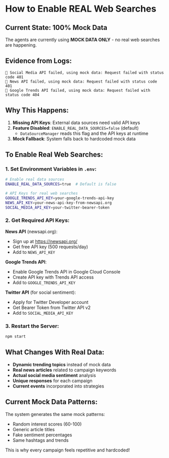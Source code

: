# How to Enable REAL Web Searches

## Current State: 100% Mock Data

The agents are currently using **MOCK DATA ONLY** - no real web searches are happening.

## Evidence from Logs:

```
🔄 Social Media API failed, using mock data: Request failed with status code 401
🔄 News API failed, using mock data: Request failed with status code 401
🔄 Google Trends API failed, using mock data: Request failed with status code 404
```

## Why This Happens:

1. **Missing API Keys**: External data sources need valid API keys
2. **Feature Disabled**: `ENABLE_REAL_DATA_SOURCES=false` (default)
   - `DataSourceManager` reads this flag and the API keys at runtime
3. **Mock Fallback**: System falls back to hardcoded mock data

## To Enable Real Web Searches:

### 1. Set Environment Variables in `.env`:

```bash
# Enable real data sources
ENABLE_REAL_DATA_SOURCES=true  # Default is false

# API Keys for real web searches
GOOGLE_TRENDS_API_KEY=your-google-trends-api-key
NEWS_API_KEY=your-news-api-key-from-newsapi.org
SOCIAL_MEDIA_API_KEY=your-twitter-bearer-token
```

### 2. Get Required API Keys:

**News API** (newsapi.org):

- Sign up at https://newsapi.org/
- Get free API key (500 requests/day)
- Add to `NEWS_API_KEY`

**Google Trends API**:

- Enable Google Trends API in Google Cloud Console
- Create API key with Trends API access
- Add to `GOOGLE_TRENDS_API_KEY`

**Twitter API** (for social sentiment):

- Apply for Twitter Developer account
- Get Bearer Token from Twitter API v2
- Add to `SOCIAL_MEDIA_API_KEY`

### 3. Restart the Server:

```bash
npm start
```

## What Changes With Real Data:

- **Dynamic trending topics** instead of mock data
- **Real news articles** related to campaign keywords
- **Actual social media sentiment** analysis
- **Unique responses** for each campaign
- **Current events** incorporated into strategies

## Current Mock Data Patterns:

The system generates the same mock patterns:

- Random interest scores (60-100)
- Generic article titles
- Fake sentiment percentages
- Same hashtags and trends

This is why every campaign feels repetitive and hardcoded!
